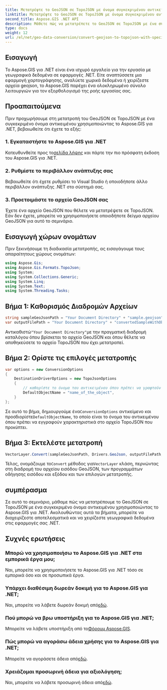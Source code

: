 ```yaml
---
title: Μετατρέψτε το GeoJSON σε TopoJSON με όνομα συγκεκριμένου αντικειμένου
linktitle: Μετατρέψτε το GeoJSON σε TopoJSON με όνομα συγκεκριμένου αντικειμένου
second_title: Aspose.GIS .NET API
description: Μάθετε πώς να μετατρέπετε το GeoJSON σε TopoJSON με ένα συγκεκριμένο όνομα αντικειμένου χρησιμοποιώντας το Aspose.GIS για .NET. Αυτό το σεμινάριο παρέχει έναν οδηγό βήμα προς βήμα για αποτελεσματικό χειρισμό γεωγραφικών δεδομένων.
type: docs
weight: 12
url: /el/net/geo-data-conversion/convert-geojson-to-topojson-with-specific-object-name/
---
```

## Εισαγωγή
Το Aspose.GIS για .NET είναι ένα ισχυρό εργαλείο για την εργασία με γεωγραφικά δεδομένα σε εφαρμογές .NET. Είτε αναπτύσσετε μια εφαρμογή χαρτογράφησης, αναλύετε χωρικά δεδομένα ή χειρίζεστε αρχεία geojson, το Aspose.GIS παρέχει ένα ολοκληρωμένο σύνολο λειτουργιών για τον εξορθολογισμό της ροής εργασίας σας.
## Προαπαιτούμενα
Πριν προχωρήσουμε στη μετατροπή του GeoJSON σε TopoJSON με ένα συγκεκριμένο όνομα αντικειμένου χρησιμοποιώντας το Aspose.GIS για .NET, βεβαιωθείτε ότι έχετε τα εξής:
### 1. Εγκαταστήστε το Aspose.GIS για .NET
 Κατευθυνθείτε προς το[σελίδα λήψης](https://releases.aspose.com/gis/net/) και πάρτε την πιο πρόσφατη έκδοση του Aspose.GIS για .NET.
### 2. Ρυθμίστε το περιβάλλον ανάπτυξης σας
Βεβαιωθείτε ότι έχετε ρυθμίσει το Visual Studio ή οποιοδήποτε άλλο περιβάλλον ανάπτυξης .NET στο σύστημά σας.
### 3. Προετοιμάστε το αρχείο GeoJSON σας
Έχετε ένα αρχείο GeoJSON που θέλετε να μετατρέψετε σε TopoJSON. Εάν δεν έχετε, μπορείτε να χρησιμοποιήσετε οποιοδήποτε δείγμα αρχείου GeoJSON για αυτό το σεμινάριο.

## Εισαγωγή χώρων ονομάτων
Πριν ξεκινήσουμε τη διαδικασία μετατροπής, ας εισαγάγουμε τους απαραίτητους χώρους ονομάτων:
```csharp
using Aspose.Gis;
using Aspose.Gis.Formats.TopoJson;
using System;
using System.Collections.Generic;
using System.Linq;
using System.Text;
using System.Threading.Tasks;
```

## Βήμα 1: Καθορισμός Διαδρομών Αρχείων
```csharp
string sampleGeoJsonPath = "Your Document Directory" + "sample.geojson";
var outputFilePath = "Your Document Directory" + "convertedSampleWithObjectName_out.topojson";
```
 Αντικαθιστώ`"Your Document Directory"`με την πραγματική διαδρομή καταλόγου όπου βρίσκεται το αρχείο GeoJSON και όπου θέλετε να αποθηκεύσετε το αρχείο TopoJSON που έχει μετατραπεί.
## Βήμα 2: Ορίστε τις επιλογές μετατροπής
```csharp
var options = new ConversionOptions
{
    DestinationDriverOptions = new TopoJsonOptions
    {
        // καθορίστε το όνομα του αντικειμένου όπου πρέπει να γραφτούν τα χαρακτηριστικά
        DefaultObjectName = "name_of_the_object",
    }
};
```
 Σε αυτό το βήμα, δημιουργούμε ένα`ConversionOptions` αντικείμενο και προσδιορίστε`DefaultObjectName`, το οποίο είναι το όνομα του αντικειμένου όπου πρέπει να εγγραφούν χαρακτηριστικά στο αρχείο TopoJSON που προκύπτει.
## Βήμα 3: Εκτελέστε μετατροπή
```csharp
VectorLayer.Convert(sampleGeoJsonPath, Drivers.GeoJson, outputFilePath, Drivers.TopoJson, options);
```
 Τέλος, ονομάζουμε το`Convert` μέθοδος για`VectorLayer` κλάση, περνώντας στη διαδρομή του αρχείου εισόδου GeoJSON, των προγραμμάτων οδήγησης εισόδου και εξόδου και των επιλογών μετατροπής.

## συμπέρασμα
Σε αυτό το σεμινάριο, μάθαμε πώς να μετατρέπουμε το GeoJSON σε TopoJSON με ένα συγκεκριμένο όνομα αντικειμένου χρησιμοποιώντας το Aspose.GIS για .NET. Ακολουθώντας αυτά τα βήματα, μπορείτε να διαχειρίζεστε αποτελεσματικά και να χειρίζεστε γεωγραφικά δεδομένα στις εφαρμογές σας .NET.
## Συχνές ερωτήσεις
### Μπορώ να χρησιμοποιήσω το Aspose.GIS για .NET στα εμπορικά έργα μου;
Ναι, μπορείτε να χρησιμοποιήσετε το Aspose.GIS για .NET τόσο σε εμπορικά όσο και σε προσωπικά έργα.
### Υπάρχει διαθέσιμη δωρεάν δοκιμή για το Aspose.GIS για .NET;
Ναι, μπορείτε να λάβετε δωρεάν δοκιμή από[εδώ](https://releases.aspose.com/).
### Πού μπορώ να βρω υποστήριξη για το Aspose.GIS για .NET;
 Μπορείτε να λάβετε υποστήριξη από το[Φόρουμ Aspose.GIS](https://forum.aspose.com/c/gis/33).
### Πώς μπορώ να αγοράσω άδεια χρήσης για το Aspose.GIS για .NET;
 Μπορείτε να αγοράσετε άδεια από[εδώ](https://purchase.aspose.com/buy).
### Χρειάζομαι προσωρινή άδεια για αξιολόγηση;
 Ναι, μπορείτε να λάβετε προσωρινή άδεια από[εδώ](https://purchase.aspose.com/temporary-license/).